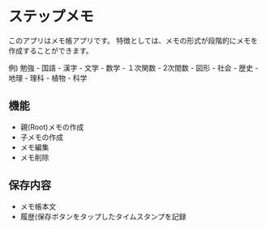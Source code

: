 # ステップメモ

このアプリはメモ帳アプリです。
特徴としては、メモの形式が段階的にメモを作成することができます。

例) 勉強 
        - 国語
                - 漢字
                - 文学
        - 数学
                - １次関数
                - 2次間数
                - 図形
        - 社会 
                - 歴史
                - 地理
        - 理科
                - 植物
                - 科学

## 機能

* 親(Root)メモの作成
* 子メモの作成
* メモ編集
* メモ削除

## 保存内容
* メモ帳本文
* 履歴(保存ボタンをタップしたタイムスタンプを記録
